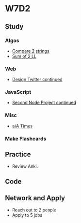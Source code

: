 # W7D2

## Study

### Algos 
- [Compare 2 strings](https://www.geeksforgeeks.org/compare-two-strings-represented-as-linked-lists/)
- [Sum of 2 LL](https://www.geeksforgeeks.org/sum-of-two-linked-lists/)

### Web
- [Design Twitter continued](https://www.youtube.com/watch?v=KmAyPUv9gOY)

### JavaScript
- [Second Node Project continued](https://github.com/Pklong/chat-app)

### Misc
- [a/A Times](https://github.com/appacademy/curriculum/tree/master/html-css/projects/aa_times)

### Make Flashcards

## Practice

- Review Anki. 

## Code 

## Network and Apply 

- Reach out to 2 people
- Apply to 5 jobs 
